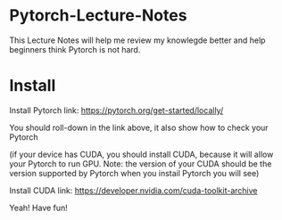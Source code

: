 # Pytorch-Lecture-Notes
This Lecture Notes will help me review my knowlegde better and help beginners think Pytorch is not hard.

# Install
Install Pytorch link:  https://pytorch.org/get-started/locally/

You should roll-down in the link above, it also show how to check your Pytorch

(if your device has CUDA, you should install CUDA, because it will allow your Pytorch to run GPU. Note: the version of your CUDA should be the version supported by Pytorch when you instail Pytorch you will see)

Install CUDA link: https://developer.nvidia.com/cuda-toolkit-archive





Yeah! Have fun!
